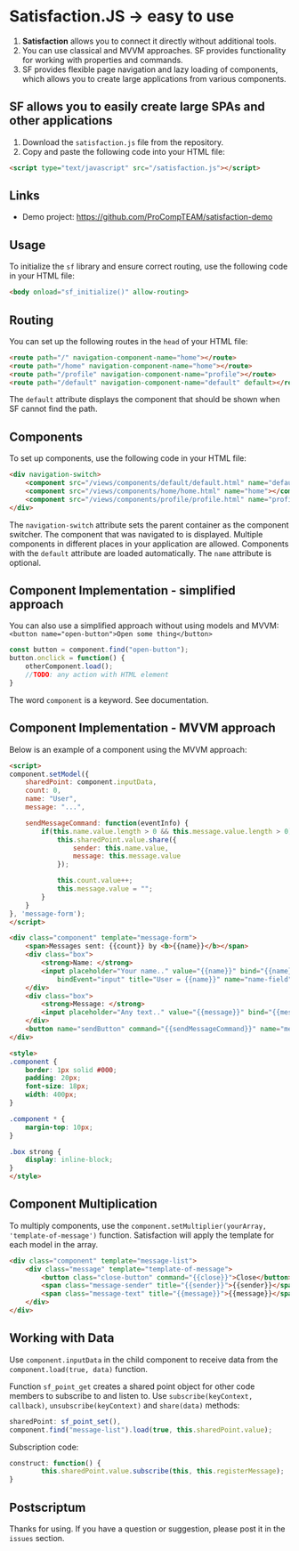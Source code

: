 # Satisfaction.JS -> easy to use
1. **Satisfaction** allows you to connect it directly without additional tools.
2. You can use classical and MVVM approaches. SF provides functionality for working with properties and commands.
3. SF provides flexible page navigation and lazy loading of components, which allows you to create large applications from various components.

## SF allows you to easily create large SPAs and other applications
1. Download the `satisfaction.js` file from the repository.
2. Copy and paste the following code into your HTML file:
```html
<script type="text/javascript" src="/satisfaction.js"></script>
```
## Links
- Demo project: https://github.com/ProCompTEAM/satisfaction-demo

## Usage

To initialize the `sf` library and ensure correct routing, use the following code in your HTML file:

```html
<body onload="sf_initialize()" allow-routing>
```

## Routing

You can set up the following routes in the `head` of your HTML file:
```html
<route path="/" navigation-component-name="home"></route>
<route path="/home" navigation-component-name="home"></route>
<route path="/profile" navigation-component-name="profile"></route>
<route path="/default" navigation-component-name="default" default></route>
```
The `default` attribute displays the component that should be shown when SF cannot find the path.

## Components

To set up components, use the following code in your HTML file:

```html
<div navigation-switch>
    <component src="/views/components/default/default.html" name="default"></component>
    <component src="/views/components/home/home.html" name="home"></component>
    <component src="/views/components/profile/profile.html" name="profile"></component>
</div>
```
The `navigation-switch` attribute sets the parent container as the component switcher. The component that was navigated to is displayed.
Multiple components in different places in your application are allowed. Components with the `default` attribute are loaded automatically.
The `name` attribute is optional.

## Component Implementation - simplified approach

You can also use a simplified approach without using models and MVVM:
`<button name="open-button">Open some thing</button>`
```javascript
const button = component.find("open-button");
button.onclick = function() {
    otherComponent.load();
    //TODO: any action with HTML element
}
```
The word `component` is a keyword. See documentation.

## Component Implementation - MVVM approach

Below is an example of a component using the MVVM approach:

```html
<script>
component.setModel({
    sharedPoint: component.inputData,
    count: 0,
    name: "User",
    message: "...",

    sendMessageCommand: function(eventInfo) {
        if(this.name.value.length > 0 && this.message.value.length > 0) {
            this.sharedPoint.value.share({
                sender: this.name.value,
                message: this.message.value
            });

            this.count.value++;
            this.message.value = "";
        }
    }
}, 'message-form');
</script>

<div class="component" template="message-form">
    <span>Messages sent: {{count}} by <b>{{name}}</b></span>
    <div class="box">
        <strong>Name: </strong>
        <input placeholder="Your name.." value="{{name}}" bind="{{name}}"
            bindEvent="input" title="User = {{name}}" name="name-field">
    </div>
    <div class="box">
        <strong>Message: </strong>
        <input placeholder="Any text.." value="{{message}}" bind="{{message}}" title="Message = {{message}}" name="message-field">
    </div>
    <button name="sendButton" command="{{sendMessageCommand}}" name="message-button">Send message</button>
</div>

<style>
.component {
    border: 1px solid #000;
    padding: 20px;
    font-size: 18px;
    width: 400px;
}

.component * {
    margin-top: 10px;
}

.box strong {
    display: inline-block;
}
</style>
```

## Component Multiplication

To multiply components, use the `component.setMultiplier(yourArray, 'template-of-message')` function. Satisfaction will apply the template for each model in the array.
```html
<div class="component" template="message-list">
    <div class="message" template="template-of-message">
        <button class="close-button" command="{{close}}">Close</button>
        <span class="message-sender" title="{{sender}}">{{sender}}</span>
        <span class="message-text" title="{{message}}">{{message}}</span>
    </div>
</div>
```

## Working with Data

Use `component.inputData` in the child component to receive data from the `component.load(true, data)` function.


Function `sf_point_get` creates a shared point object for other code members to subscribe to and listen to.
Use `subscribe(keyContext, callback)`, `unsubscribe(keyContext)` and `share(data)` methods:
```javascript
sharedPoint: sf_point_set(),
component.find("message-list").load(true, this.sharedPoint.value);
```
Subscription code:
```javascript
construct: function() {
        this.sharedPoint.value.subscribe(this, this.registerMessage);
}
```

## Postscriptum
Thanks for using. If you have a question or suggestion, please post it in the `issues` section.
